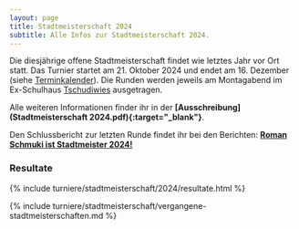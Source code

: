 ```yaml
---
layout: page
title: Stadtmeisterschaft 2024
subtitle: Alle Infos zur Stadtmeisterschaft 2024.
---
```


Die diesjährige offene Stadtmeisterschaft findet wie letztes Jahr vor Ort statt. Das Turnier startet am 21. Oktober 2024
und endet am 16. Dezember (siehe [Terminkalender](/terminkalender)). Die Runden werden jeweils am Montagabend im
Ex-Schulhaus [Tschudiwies](/info) ausgetragen.

Alle weiteren Informationen finder ihr in der **[Ausschreibung](Stadtmeisterschaft 2024.pdf){:target="\_blank"}**.

Den Schlussbericht zur letzten Runde findet ihr bei den Berichten: **[Roman Schmuki ist Stadtmeister 2024!](/2024-12-18-stadtmeisterschaft-2024-schlussbericht)**

### Resultate

{% include turniere/stadtmeisterschaft/2024/resultate.html %}

{% include turniere/stadtmeisterschaft/vergangene-stadtmeisterschaften.md %}

